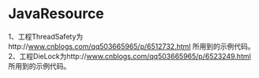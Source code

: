 # JavaResource
1、工程ThreadSafety为http://www.cnblogs.com/qq503665965/p/6512732.html  所用到的示例代码。
2、工程DieLock为http://www.cnblogs.com/qq503665965/p/6523249.html 所用到的示例代码。
